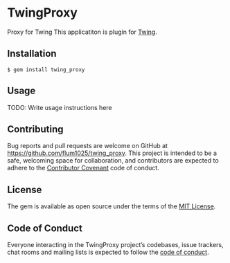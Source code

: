# TwingProxy

Proxy for Twing
This applicatiton is plugin for [Twing](https://github.com/flum1025/twing).

## Installation

    $ gem install twing_proxy

## Usage

TODO: Write usage instructions here

## Contributing

Bug reports and pull requests are welcome on GitHub at https://github.com/flum1025/twing_proxy. This project is intended to be a safe, welcoming space for collaboration, and contributors are expected to adhere to the [Contributor Covenant](http://contributor-covenant.org) code of conduct.

## License

The gem is available as open source under the terms of the [MIT License](https://opensource.org/licenses/MIT).

## Code of Conduct

Everyone interacting in the TwingProxy project’s codebases, issue trackers, chat rooms and mailing lists is expected to follow the [code of conduct](https://github.com/flum1025/twing_proxy/blob/master/CODE_OF_CONDUCT.md).
